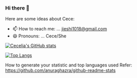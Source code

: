 ### Hi there 👋



Here are some ideas about Cece:

- 📫 How to reach me: ... jieshi1018@gmail.com
- 😄 Pronouns: ... Cece/She

[![Cecelia's GitHub stats](https://github-readme-stats.vercel.app/api?username=Cecelia-1018&show_icons=true&theme=radical)]([https://github.com/anuraghazra/github-readme-stats](https://github.com/Cecelia-1018/Cecelia-1018/edit/main/README.md))

[![Top Langs](https://github-readme-stats.vercel.app/api/top-langs/?username=Cecelia-1018&layout=compact&show_icons=true&theme=radical)](https://github.com/Cecelia-1018/Cecelia-1018/edit/main/README.md)

How to generate your statistic and top languages used 
Refer: https://github.com/anuraghazra/github-readme-stats
